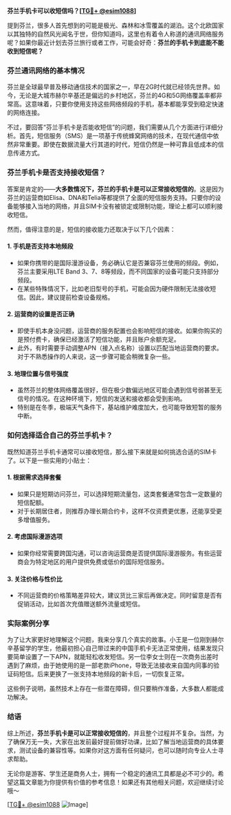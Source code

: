 **芬兰手机卡可以收短信吗？[[TG💪+ @esim1088](https://t.me/s/esim1088)]**

提到芬兰，很多人首先想到的可能是极光、森林和冰雪覆盖的湖泊。这个北欧国家以其独特的自然风光闻名于世，但你知道吗，这里也有着令人称道的通讯网络服务呢？如果你最近计划去芬兰旅行或者工作，可能会好奇：**芬兰的手机卡到底能不能收到短信呢？**

### 芬兰通讯网络的基本情况

芬兰是全球最早普及移动通信技术的国家之一，早在2G时代就已经领先世界。如今，无论是大城市赫尔辛基还是偏远的乡村地区，芬兰的4G和5G网络覆盖率都非常高。这意味着，只要你使用支持这些网络频段的手机，基本都能享受到稳定快速的网络连接。

不过，要回答“芬兰手机卡是否能收短信”的问题，我们需要从几个方面进行详细分析。首先，短信服务（SMS）是一项基于传统蜂窝网络的技术，在现代通信中依然非常重要。即使在数据流量大行其道的时代，短信仍然是一种可靠且低成本的信息传递方式。

### 芬兰手机卡是否支持接收短信？

答案是肯定的——**大多数情况下，芬兰的手机卡是可以正常接收短信的**。这是因为芬兰的运营商如Elisa、DNA和Telia等都提供了全面的短信服务支持。只要你的设备能够接入当地的网络，并且SIM卡没有被锁定或限制功能，理论上都可以顺利接收短信。

然而，值得注意的是，短信的接收能力还取决于以下几个因素：

#### 1. **手机是否支持本地频段**
   - 如果你携带的是国际漫游设备，务必确认它是否兼容芬兰使用的频段。例如，芬兰主要采用LTE Band 3、7、8等频段，而不同国家的设备可能只支持部分频段。
   - 在某些特殊情况下，比如老旧型号的手机，可能会因为硬件限制无法接收短信。因此，建议提前检查设备规格。

#### 2. **运营商的设置是否正确**
   - 即使手机本身没问题，运营商的服务配置也会影响短信的接收。如果你购买的是预付费卡，确保已经激活了短信功能，并且账户余额充足。
   - 此外，有时需要手动调整APN（接入点名称）设置以匹配当地运营商的要求。对于不熟悉操作的人来说，这一步骤可能会稍微复杂一些。

#### 3. **地理位置与信号强度**
   - 虽然芬兰的整体网络覆盖很好，但在极少数偏远地区可能会遇到信号弱甚至无信号的情况。在这种环境下，短信的发送和接收都会受到影响。
   - 特别是在冬季，极端天气条件下，基站维护难度加大，也可能导致短暂的服务中断。

### 如何选择适合自己的芬兰手机卡？

既然知道芬兰手机卡通常可以接收短信，那么接下来就是如何挑选合适的SIM卡了。以下是一些实用的小贴士：

#### 1. **根据需求选择套餐**
   - 如果只是短期访问芬兰，可以选择短期流量包，这类套餐通常包含一定数量的短信配额。
   - 对于长期居住者，则推荐办理长期合约卡，这样不仅资费更优惠，还能享受更多增值服务。

#### 2. **考虑国际漫游选项**
   - 如果你经常需要跨国沟通，可以咨询运营商是否提供国际漫游服务。有些运营商会为特定地区的用户提供免费或低价的国际短信服务。

#### 3. **关注价格与性价比**
   - 不同运营商的价格策略差异较大，建议货比三家后再做决定。同时留意是否有促销活动，比如首次充值赠送额外流量或短信。

### 实际案例分享

为了让大家更好地理解这个问题，我来分享几个真实的故事。小王是一位刚到赫尔辛基留学的学生，他最初担心自己带过来的中国手机卡无法正常使用，结果发现只要简单设置了一下APN，就能轻松收发短信。另一位李女士则在一次商务出差时遇到了麻烦，由于她使用的是一部老款iPhone，导致无法接收来自国内同事的验证码短信。后来更换了一张支持本地频段的新卡后，一切恢复正常。

这些例子说明，虽然技术上存在一些潜在障碍，但只要稍作准备，大多数人都能成功解决。

### 结语

综上所述，**芬兰手机卡是可以正常接收短信的**，并且整个过程并不复杂。当然，为了确保万无一失，大家在出发前最好提前做好功课，比如了解当地运营商的具体要求，测试设备的兼容性等。如果你对这方面有任何疑问，也可以随时向专业人士寻求帮助。

无论你是游客、学生还是商务人士，拥有一个稳定的通讯工具都是必不可少的。希望这篇文章能为你提供有价值的参考信息！如果还有其他相关问题，欢迎继续讨论哦～

[[TG💪+ @esim1088](https://t.me/s/esim1088) ![Image](https://i.postimg.cc/4NQfJmqS/Snipaste-2025-05-13-00-14-12.png)]